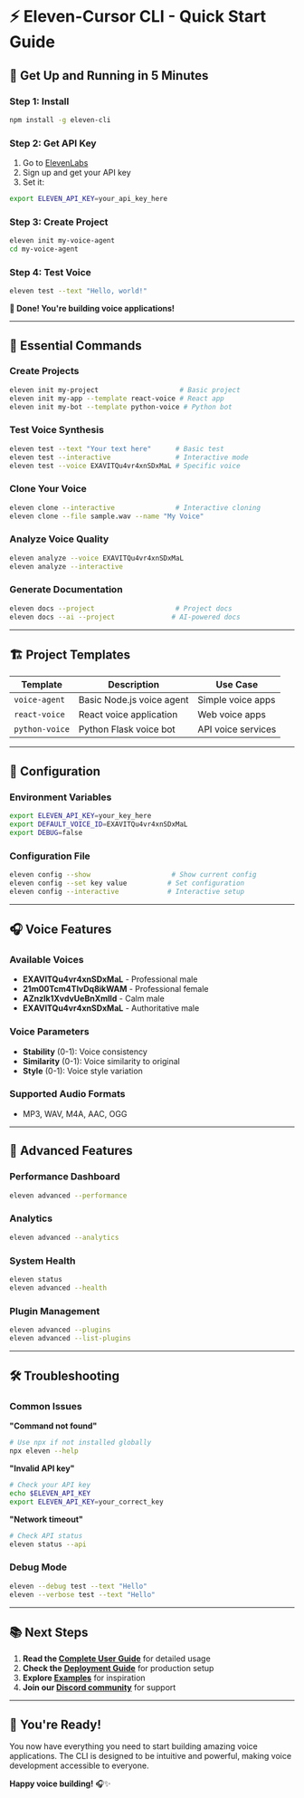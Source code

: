 # ⚡ Eleven-Cursor CLI - Quick Start Guide

## 🚀 **Get Up and Running in 5 Minutes**

### **Step 1: Install**
```bash
npm install -g eleven-cli
```

### **Step 2: Get API Key**
1. Go to [ElevenLabs](https://elevenlabs.io)
2. Sign up and get your API key
3. Set it:
```bash
export ELEVEN_API_KEY=your_api_key_here
```

### **Step 3: Create Project**
```bash
eleven init my-voice-agent
cd my-voice-agent
```

### **Step 4: Test Voice**
```bash
eleven test --text "Hello, world!"
```

**🎉 Done! You're building voice applications!**

---

## 🎯 **Essential Commands**

### **Create Projects**
```bash
eleven init my-project                    # Basic project
eleven init my-app --template react-voice # React app
eleven init my-bot --template python-voice # Python bot
```

### **Test Voice Synthesis**
```bash
eleven test --text "Your text here"      # Basic test
eleven test --interactive                # Interactive mode
eleven test --voice EXAVITQu4vr4xnSDxMaL # Specific voice
```

### **Clone Your Voice**
```bash
eleven clone --interactive               # Interactive cloning
eleven clone --file sample.wav --name "My Voice"
```

### **Analyze Voice Quality**
```bash
eleven analyze --voice EXAVITQu4vr4xnSDxMaL
eleven analyze --interactive
```

### **Generate Documentation**
```bash
eleven docs --project                    # Project docs
eleven docs --ai --project              # AI-powered docs
```

---

## 🏗️ **Project Templates**

| Template | Description | Use Case |
|----------|-------------|----------|
| `voice-agent` | Basic Node.js voice agent | Simple voice apps |
| `react-voice` | React voice application | Web voice apps |
| `python-voice` | Python Flask voice bot | API voice services |

---

## 🔧 **Configuration**

### **Environment Variables**
```bash
export ELEVEN_API_KEY=your_key_here
export DEFAULT_VOICE_ID=EXAVITQu4vr4xnSDxMaL
export DEBUG=false
```

### **Configuration File**
```bash
eleven config --show                    # Show current config
eleven config --set key value          # Set configuration
eleven config --interactive            # Interactive setup
```

---

## 🎧 **Voice Features**

### **Available Voices**
- **EXAVITQu4vr4xnSDxMaL** - Professional male
- **21m00Tcm4TlvDq8ikWAM** - Professional female
- **AZnzlk1XvdvUeBnXmlld** - Calm male
- **EXAVITQu4vr4xnSDxMaL** - Authoritative male

### **Voice Parameters**
- **Stability** (0-1): Voice consistency
- **Similarity** (0-1): Voice similarity to original
- **Style** (0-1): Voice style variation

### **Supported Audio Formats**
- MP3, WAV, M4A, AAC, OGG

---

## 🚀 **Advanced Features**

### **Performance Dashboard**
```bash
eleven advanced --performance
```

### **Analytics**
```bash
eleven advanced --analytics
```

### **System Health**
```bash
eleven status
eleven advanced --health
```

### **Plugin Management**
```bash
eleven advanced --plugins
eleven advanced --list-plugins
```

---

## 🛠️ **Troubleshooting**

### **Common Issues**

**"Command not found"**
```bash
# Use npx if not installed globally
npx eleven --help
```

**"Invalid API key"**
```bash
# Check your API key
echo $ELEVEN_API_KEY
export ELEVEN_API_KEY=your_correct_key
```

**"Network timeout"**
```bash
# Check API status
eleven status --api
```

### **Debug Mode**
```bash
eleven --debug test --text "Hello"
eleven --verbose test --text "Hello"
```

---

## 📚 **Next Steps**

1. **Read the [Complete User Guide](./USER_GUIDE.md)** for detailed usage
2. **Check the [Deployment Guide](./DEPLOYMENT_GUIDE.md)** for production setup
3. **Explore [Examples](./examples/)** for inspiration
4. **Join our [Discord community](https://discord.gg/eleven-cli)** for support

---

## 🎉 **You're Ready!**

You now have everything you need to start building amazing voice applications. The CLI is designed to be intuitive and powerful, making voice development accessible to everyone.

**Happy voice building!** 🎧✨